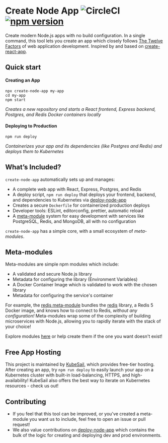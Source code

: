 # Create Node App ![CircleCI](https://img.shields.io/circleci/build/github/kubesail/create-node-app.svg) [![npm version](https://img.shields.io/npm/v/create-node-app.svg)](https://www.npmjs.com/package/create-node-app)

Create modern Node.js apps with no build configuration. In a single command, this tool lets you create an app which closely follows [The Twelve Factors](https://12factor.net) of web application development. Inspired by and based on [create-react-app](https://github.com/facebook/create-react-app).

## Quick start

#### Creating an App

    npx create-node-app my-app
    cd my-app
    npm start

_Creates a new repository and starts a React frontend, Express backend, Postgres, and Redis Docker containers locally_

#### Deploying to Production

    npm run deploy

_Containerizes your app and its dependencies (like Postgres and Redis) and deploys them to Kubernetes_

## What’s Included?

`create-node-app` automatically sets up and manages:

- A complete web app with React, Express, Postgres, and Redis
- A deploy script, `npm run deploy` that deploys your frontend, backend, and dependencies to Kubernetes via [deploy-node-app](https://github.com/kubesail/deploy-node-app)
- Creates a secure `Dockerfile` for containerized production deploys
- Developer tools: ESLint, editorconfig, prettier, automatic reload
- A [meta-module](https://github.com/nodeapp-meta-modules/documentation) system for easy development with services like PostgreSQL, Redis, and MongoDB, all with no configuration

`create-node-app` has a simple core, with a small ecosystem of _meta-modules_.

## Meta-modules

Meta-modules are simple npm modules which include:

- A validated and secure Node.js library
- Metadata for configuring the library (Environment Variables)
- A Docker Container Image which is validated to work with the chosen library
- Metadata for configuring the service's container

For example, the [redis meta-module](https://github.com/nodeapp-meta-modules/redis) bundles the [redis](https://github.com/NodeRedis/node_redis) library, a Redis 5 Docker image, and knows how to connect to Redis, _without any configuration!_ Meta-modules wrap some of the complexity of building microservices with Node.js, allowing you to rapidly iterate with the stack of your choice!

Explore modules [here](https://github.com/nodeapp-meta-modules) or help create them if the one you want doesn't exist!

## Free App Hosting

This project is maintained by [KubeSail](kubesail.com), which provides free-tier hosting. After creating an app, try `npm run deploy` to easily launch your app on a Kubernetes cluster with built-in load-balancing, HTTPS, and high-availability! KubeSail also offers the best way to iterate on Kubernetes resources - check us out!

## Contributing

- If you feel that this tool can be improved, or you've created a meta-module you want us to include, feel free to open an issue or pull request!
- We also value contributions on [deploy-node-app](https://github.com/kubesail/deploy-node-app) which contains the bulk of the logic for creating and deploying dev and prod environments.
